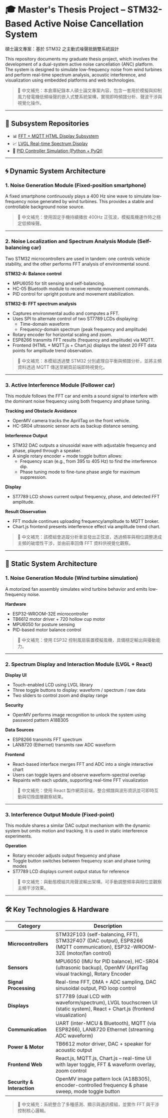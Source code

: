 # 🎓 Master's Thesis Project – STM32-Based Active Noise Cancellation System  
碩士論文專案：基於 STM32 之主動式噪聲抵銷雙系統設計

This repository documents my graduate thesis project, which involves the development of a dual-system active noise cancellation (ANC) platform. The system is designed to simulate low-frequency noise from wind turbines and perform real-time spectrum analysis, acoustic interference, and visualization using embedded platforms and web technologies.

> 📌 中文補充：本倉庫紀錄本人碩士論文專案內容，包含一套用於模擬與抑制風力發電機低頻噪聲的嵌入式雙系統架構，實現即時頻譜分析、聲波干涉與視覺化操作。

---

## 🔗 Subsystem Repositories

- 📊 [FFT + MQTT HTML Display Subsystem](https://github.com/iceappletea/stm32f103-fft-display-mqtt-html)  
- 📈 [LVGL Real-time Spectrum Display](https://github.com/iceappletea/lvgl-fft-display)  
- 🔧 [PID Controller Simulation (Python + PyQt)](https://github.com/iceappletea/pid-simulator)

---

## 🌀 Dynamic System Architecture

### 1. Noise Generation Module (Fixed-position smartphone)
A fixed smartphone continuously plays a 400 Hz sine wave to simulate low-frequency noise generated by wind turbines. This provides a stable and controllable background noise source.

> 📌 中文補充：使用固定手機持續播放 400Hz 正弦波，模擬風機運作時之穩定低頻噪聲。

---

### 2. Noise Localization and Spectrum Analysis Module (Self-balancing car)
Two STM32 microcontrollers are used in tandem: one controls vehicle stability, and the other performs FFT analysis of environmental sound.

**STM32-A: Balance control**
- MPU6050 for tilt sensing and self-balancing.
- HC-05 Bluetooth module to receive remote movement commands.
- PID control for upright posture and movement stabilization.

**STM32-B: FFT spectrum analysis**
- Captures environmental audio and computes a FFT.
- Uses SPI to alternate control of two ST7789 LCDs displaying:
  - Time-domain waveform
  - Frequency-domain spectrum (peak frequency and amplitude)
- Rotary encoder for horizontal scaling and zoom.
- ESP8266 transmits FFT results (frequency and amplitude) via MQTT.
- Frontend (HTML + MQTT.js + Chart.js) displays the latest 20 FFT data points for amplitude trend observation.

> 📌 中文補充：本模組透過雙 STM32 分別處理自平衡與頻譜分析，並將主頻資料透過 MQTT 傳送至網頁前端即時視覺化。

---

### 3. Active Interference Module (Follower car)
This module follows the FFT car and emits a sound signal to interfere with the dominant noise frequency using both frequency and phase tuning.

**Tracking and Obstacle Avoidance**
- OpenMV camera tracks the AprilTag on the front vehicle.
- HC-SR04 ultrasonic sensor acts as backup distance sensing.

**Interference Output**
- STM32 DAC outputs a sinusoidal wave with adjustable frequency and phase, played through a speaker.
- A single rotary encoder + mode toggle button allows:
  - Frequency scan (e.g., from 395 to 405 Hz) to find the interference dip.
  - Phase tuning mode to fine-tune phase angle for maximum suppression.

**Display**
- ST7789 LCD shows current output frequency, phase, and detected FFT amplitude.

**Result Observation**
- FFT module continues uploading frequency/amplitude to MQTT broker.
- Chart.js frontend presents interference effect via amplitude trend chart.

> 📌 中文補充：該模組會追蹤分析車並發出正弦波，透過頻率與相位調整達成主頻的破壞性干涉，並由前車回傳 FFT 資料供視覺化觀察。

---

## 🧱 Static System Architecture

### 1. Noise Generation Module (Wind turbine simulation)
A motorized fan assembly simulates wind turbine behavior and emits low-frequency noise.

**Hardware**
- ESP32-WROOM-32E microcontroller
- TB6612 motor driver + 720 hollow cup motor
- MPU6050 for posture sensing
- PID-based motor balance control

> 📌 中文補充：使用 ESP32 控制風扇裝置模擬風機，具備穩定輸出與擾動能力。

---

### 2. Spectrum Display and Interaction Module (LVGL + React)
**Display UI**
- Touch-enabled LCD using LVGL library
- Three toggle buttons to display: waveform / spectrum / raw data
- Two sliders to control zoom and display range

**Security**
- OpenMV performs image recognition to unlock the system using password pattern A18B305

**Data Sources**
- ESP8266 transmits FFT spectrum
- LAN8720 (Ethernet) transmits raw ADC waveform

**Frontend**
- React-based interface merges FFT and ADC into a single interactive chart
- Users can toggle layers and observe waveform-spectral overlap
- Repaints with each update, supporting real-time FFT visualization

> 📌 中文補充：使用 React 製作網頁前端，整合頻譜與波形資訊並可即時互動與切換圖層觀察結果。

---

### 3. Interference Output Module (Fixed-point)
This module shares a similar DAC output mechanism with the dynamic system but omits motion and tracking. It is used in static interference experiments.

**Operation**
- Rotary encoder adjusts output frequency and phase
- Toggle button switches between frequency scan and phase tuning modes
- ST7789 LCD displays current output status for reference

> 📌 中文補充：與動態模組共用聲波輸出架構，可手動調整頻率與相位並觀察主頻干涉效果。

---

## 🛠️ Key Technologies & Hardware

| Category | Description |
|----------|-------------|
| **Microcontrollers** | STM32F103 (self-balancing, FFT), STM32F407 (DAC output), ESP8266 (MQTT communication), ESP32-WROOM-32E (motor/fan control) |
| **Sensors** | MPU6050 (IMU for PID balance), HC-SR04 (ultrasonic backup), OpenMV (AprilTag visual tracking), Rotary Encoder |
| **Signal Processing** | Real-time FFT, DMA + ADC sampling, DAC sinusoidal output, PID loop control |
| **Displays** | ST7789 (dual LCD with waveform/spectrum), LVGL touchscreen UI (static system), React + Chart.js (frontend visualization) |
| **Communication** | UART (inter-MCU & Bluetooth), MQTT (via ESP8266), LAN8720 Ethernet (streaming ADC waveform) |
| **Power & Motor** | TB6612 motor driver, DAC + speaker for acoustic output |
| **Frontend Web** | React.js, MQTT.js, Chart.js – real-time UI with layer toggle, FFT & waveform overlay, zoom control |
| **Security & Interaction** | OpenMV image pattern lock (A18B305), encoder-controlled frequency & phase sweep, mode toggle button |

> 📌 中文補充：系統整合了多種感測、顯示與通訊模組，並實作 FFT 與干涉控制核心邏輯。
